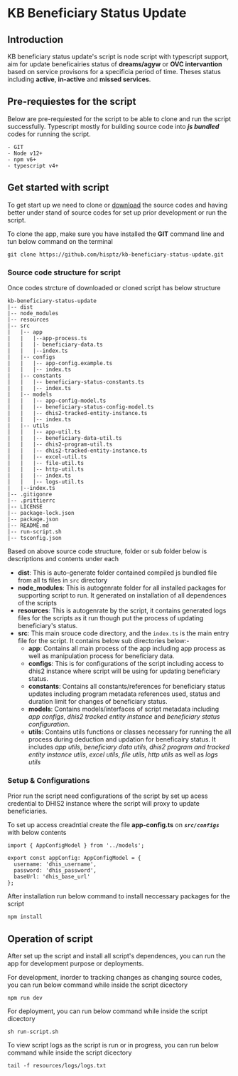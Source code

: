 # KB Beneficiary Status Update

## Introduction

KB beneficiary status update's script is node script with typescript support, aim for update beneficairies status of **dreams/agyw** or **OVC intervantion** based on service provisons for a specificia period of time. Theses status including **active**, **in-active** and **missed services**.

## Pre-requiestes for the script

Below are pre-requiested for the script to be able to clone and run the script successfully. Typescript mostly for building source code into **_js bundled_** codes for running the script.

```
- GIT
- Node v12+
- npm v6+
- typescript v4+
```

## Get started with script

To get start up we need to clone or [download](https://github.com/hisptz/kb-beneficiary-status-update/archive/refs/heads/develop.zip) the source codes and having better under stand of source codes for set up prior development or run the script.

To clone the app, make sure you have installed the **GIT** command line and tun below command on the terminal

`git clone https://github.com/hisptz/kb-beneficiary-status-update.git`

### Source code structure for script

Once codes strcture of downloaded or cloned script has below structure

```
kb-beneficiary-status-update
|-- dist
|-- node_modules
|-- resources
|-- src
|   |-- app
|   |   |--app-process.ts
|   |   |- beneficiary-data.ts
|   |   |--index.ts
|   |-- configs
|   |   |-- app-config.example.ts
|   |   |-- index.ts
|   |-- constants
|   |   |-- beneficiary-status-constants.ts
|   |   |-- index.ts
|   |-- models
|   |   |-- app-config-model.ts
|   |   |-- beneficiary-status-config-model.ts
|   |   |-- dhis2-tracked-entity-instance.ts
|   |   |-- index.ts
|   |-- utils
|   |   |-- app-util.ts
|   |   |-- beneficiary-data-util.ts
|   |   |-- dhis2-program-util.ts
|   |   |-- dhis2-tracked-entity-instance.ts
|   |   |-- excel-util.ts
|   |   |-- file-util.ts
|   |   |-- http-util.ts
|   |   |-- index.ts
|   |   |-- logs-util.ts
|   |--index.ts
|-- .gitigonre
|-- .prittierrc
|-- LICENSE
|-- package-lock.json
|-- package.json
|-- README.md
|-- run-script.sh
|-- tsconfig.json
```

Based on above source code structure, folder or sub folder below is descriptions and contents under each

- **dist**: This is auto-generate folder contained compiled js bundled file from all ts files in `src` directory
- **node_modules**: This is autogenrate folder for all installed packages for supporting script to run. It generated on installation of all dependences of the scripts
- **resources**: This is autogenrate by the script, it contains generated logs files for the scripts as it run though put the process of updating beneficiary's status.
- **src**: This main srouce code directory, and the `index.ts` is the main entry file for the script. It contains below sub directories below:-
  - **app**: Contains all main process of the app including app process as well as manipulation process for beneficiary data.
  - **configs**: This is for configurations of the script including access to dhis2 instance where script will be using for updating beneficiary status.
  - **constants**: Contains all constants/references for beneficiary status updates including program metadata references used, status and duration limit for changes of beneficiary status.
  - **models**: Contains models/interfaces of script metadata including _app configs_, _dhis2 tracked entity instance_ and _beneficiary status configuration_.
  - **utils**: Contains utils functions or classes necessary for running the all process during deduction and updation for beneficairy status. It includes _app utils_, _beneficiary data utils_, _dhis2 program and tracked entity instance utils_, _excel utils_, _file utils_, _http utils_ as well as _logs utils_

### Setup & Configurations

Prior run the script need configurations of the script by set up acess credential to DHIS2 instance where the script will proxy to update beneficiaries.

To set up access creadntial create the file **app-config.ts** on **_`src/configs`_** with below contents

```
import { AppConfigModel } from '../models';

export const appConfig: AppConfigModel = {
  username: 'dhis_username',
  password: 'dhis_password',
  baseUrl: 'dhis_base_url'
};

```

After installation run below command to install neccessary packages for the script

```
npm install
```

## Operation of script

After set up the script and install all script's dependences, you can run the app for development purpose or deployments.

For development, inorder to tracking changes as changing source codes, you can run below command while inside the script dicectory

```
npm run dev
```

For deployment, you can run below command while inside the script dicectory

```
sh run-script.sh
```

To view script logs as the script is run or in progress, you can run below command while inside the script dicectory

```
tail -f resources/logs/logs.txt
```
